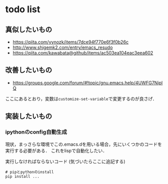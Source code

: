 # todo list

## 真似したいもの

* https://qiita.com/yynozk/items/7dce94f770e6f3f0b26c
* http://www.shigemk2.com/entry/emacs_resudo
* https://qiita.com/kawabata@github/items/ac503ea104eac3eea602

## 改善したいもの

* https://groups.google.com/forum/#!topic/gnu.emacs.help/4UWFG7NiplQ

ここにあるとおり，変数は`customize-set-variable`で変更するのが良さげ．

## 実装したいもの

### ipythonのconfig自動生成

現状，まっさらな環境でこの.emacs.dを用いる場合，先にいくつかのコードを実行する必要がある．
これをlispで自動化したい．

実行しなければならないコード (気づいたらここに追記する)
```shell
# pipとpythonのinstall
pip install ...
```
